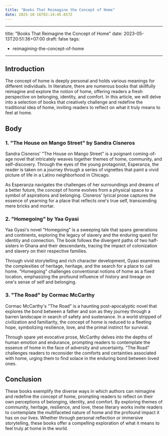 ```yaml
---
title: "Books That Reimagine the Concept of Home"
date: 2025-10-16T02:14:45.657Z
---
```

---
title: "Books That Reimagine the Concept of Home"
date: 2023-05-13T20:51:36+07:00
draft: false
tags: 
- reimagining-the-concept-of-home
---

## Introduction

The concept of home is deeply personal and holds various meanings for different individuals. In literature, there are numerous books that skillfully reimagine and explore the notion of home, offering readers a fresh perspective on belonging, identity, and comfort. In this article, we will delve into a selection of books that creatively challenge and redefine the traditional idea of home, inviting readers to reflect on what it truly means to feel at home.

## Body

### 1. "The House on Mango Street" by Sandra Cisneros

Sandra Cisneros' "The House on Mango Street" is a poignant coming-of-age novel that intricately weaves together themes of home, community, and self-discovery. Through the eyes of the young protagonist, Esperanza, the reader is taken on a journey through a series of vignettes that paint a vivid picture of life in a Latino neighborhood in Chicago. 

As Esperanza navigates the challenges of her surroundings and dreams of a better future, the concept of home evolves from a physical space to a symbol of aspirations and belonging. Cisneros' lyrical prose captures the essence of yearning for a place that reflects one's true self, transcending mere bricks and mortar.

### 2. "Homegoing" by Yaa Gyasi

Yaa Gyasi's novel "Homegoing" is a sweeping tale that spans generations and continents, exploring the legacy of slavery and the enduring quest for identity and connection. The book follows the divergent paths of two half-sisters in Ghana and their descendants, tracing the impact of colonization and slavery on their respective families.

Through vivid storytelling and rich character development, Gyasi examines the complexities of heritage, heritage, and the search for a place to call home. "Homegoing" challenges conventional notions of home as a fixed location, emphasizing the profound influence of history and lineage on one's sense of self and belonging.

### 3. "The Road" by Cormac McCarthy

Cormac McCarthy's "The Road" is a haunting post-apocalyptic novel that explores the bond between a father and son as they journey through a barren landscape in search of safety and sustenance. In a world stripped of civilization and familiarity, the concept of home is reduced to a fleeting hope, symbolizing resilience, love, and the primal instinct for survival.

Through spare yet evocative prose, McCarthy delves into the depths of human emotion and endurance, prompting readers to contemplate the essence of home in the face of adversity and uncertainty. "The Road" challenges readers to reconsider the comforts and certainties associated with home, urging them to find solace in the enduring bond between loved ones.

## Conclusion

These books exemplify the diverse ways in which authors can reimagine and redefine the concept of home, prompting readers to reflect on their own perceptions of belonging, identity, and comfort. By exploring themes of community, heritage, resilience, and love, these literary works invite readers to contemplate the multifaceted nature of home and the profound impact it has on our lives. Whether through personal reflection or immersive storytelling, these books offer a compelling exploration of what it means to feel truly at home in the world.
